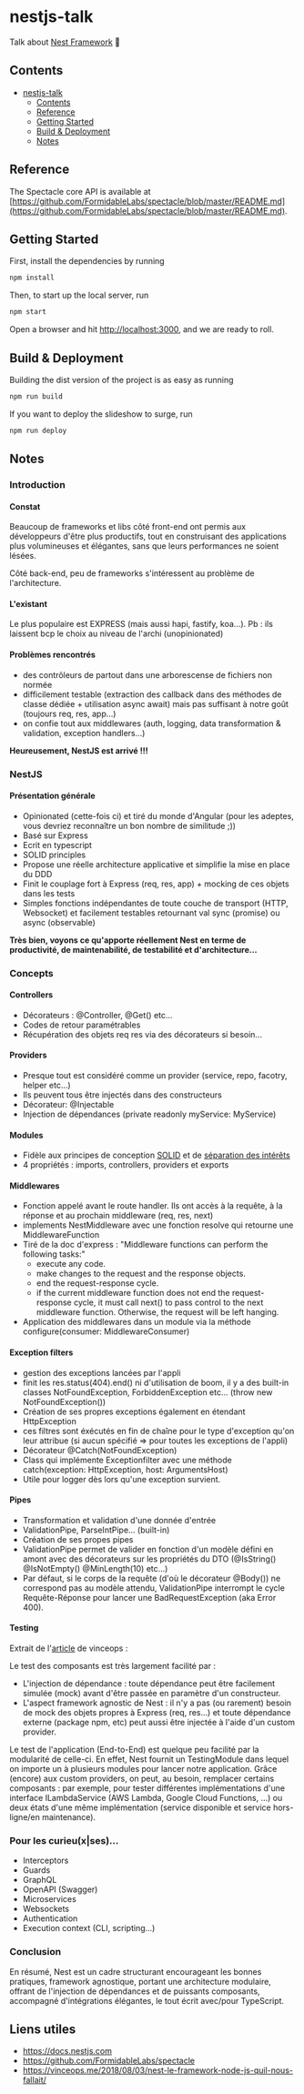 # nestjs-talk

Talk about [Nest Framework](https://nestjs.com) 🚀

## Contents

- [nestjs-talk](#nestjs-talk)
    - [Contents](#contents)
    - [Reference](#reference)
    - [Getting Started](#getting-started)
    - [Build & Deployment](#build--deployment)
    - [Notes](#notes)

## Reference

The Spectacle core API is available at [https://github.com/FormidableLabs/spectacle/blob/master/README.md](https://github.com/FormidableLabs/spectacle/blob/master/README.md).

## Getting Started

First, install the dependencies by running

```bash
npm install
```

Then, to start up the local server, run

```bash
npm start
```

Open a browser and hit [http://localhost:3000](http://localhost:3000), and we are ready to roll.

## Build & Deployment

Building the dist version of the project is as easy as running

```bash
npm run build
```

If you want to deploy the slideshow to surge, run

```bash
npm run deploy
```

## Notes

### Introduction

#### Constat

Beaucoup de frameworks et libs côté front-end ont permis aux développeurs d'être plus productifs, tout en construisant des applications plus volumineuses et élégantes, sans que leurs performances ne soient lésées.

Côté back-end, peu de frameworks s'intéressent au problème de l'architecture.

#### L'existant

Le plus populaire est EXPRESS (mais aussi hapi, fastify, koa...). Pb : ils laissent bcp le choix au niveau de l'archi (unopinionated)

#### Problèmes rencontrés

* des contrôleurs de partout dans une arborescense de fichiers non normée
* difficilement testable (extraction des callback dans des méthodes de classe dédiée + utilisation async await) mais pas suffisant à notre goût (toujours req, res, app...)
* on confie tout aux middlewares (auth, logging, data transformation & validation, exception handlers...)

**Heureusement, NestJS est arrivé !!!**

### NestJS

#### Présentation générale

* Opinionated (cette-fois ci) et tiré du monde d'Angular (pour les adeptes, vous devriez reconnaître un bon nombre de similitude ;))
* Basé sur Express
* Ecrit en typescript
* SOLID principles
* Propose une réelle architecture applicative et simplifie la mise en place du DDD
* Finit le couplage fort à Express (req, res, app) + mocking de ces objets dans les tests
* Simples fonctions indépendantes de toute couche de transport (HTTP, Websocket) et facilement testables retournant val sync (promise) ou async (observable)

**Très bien, voyons ce qu'apporte réellement Nest en terme de productivité, de maintenabilité, de testabilité et d'architecture...**

### Concepts

#### Controllers

* Décorateurs : @Controller, @Get() etc...
* Codes de retour paramétrables
* Récupération des objets req res via des décorateurs si besoin...

#### Providers

* Presque tout est considéré comme un provider (service, repo, facotry, helper etc...)
* Ils peuvent tous être injectés dans des constructeurs
* Décorateur: @Injectable
* Injection de dépendances (private readonly myService: MyService)

#### Modules

* Fidèle aux principes de conception [SOLID](https://en.wikipedia.org/wiki/SOLID) et de [séparation des intérêts](https://en.wikipedia.org/wiki/Separation_of_concerns)
* 4 propriétés : imports, controllers, providers et exports

#### Middlewares

* Fonction appelé avant le route handler. Ils ont accès à la requête, à la réponse et au prochain middleware (req, res, next)
* implements NestMiddleware avec une fonction resolve qui retourne une MiddlewareFunction
* Tiré de la doc d'express : "Middleware functions can perform the following tasks:"
   * execute any code.
   * make changes to the request and the response objects.
   * end the request-response cycle.
   * if the current middleware function does not end the request-response cycle, it must call next() to pass control to the next middleware function. Otherwise, the request will be left hanging.
* Application des middlewares dans un module via la méthode configure(consumer: MiddlewareConsumer)

#### Exception filters

* gestion des exceptions lancées par l'appli
* finit les res.status(404).end() ni d'utilisation de boom, il y a des built-in classes NotFoundException, ForbiddenException etc... (throw new NotFoundException())
* Création de ses propres exceptions également en étendant HttpException
* ces filtres sont éxécutés en fin de chaîne pour le type d'exception qu'on leur attribue (si aucun spécifié => pour toutes les exceptions de l'appli)
* Décorateur @Catch(NotFoundException)
* Class qui implémente Exceptionfilter avec une méthode catch(exception: HttpException, host: ArgumentsHost)
* Utile pour logger dès lors qu'une exception survient.

#### Pipes

* Transformation et validation d'une donnée d'entrée
* ValidationPipe, ParseIntPipe... (built-in)
* Création de ses propes pipes
* ValidationPipe permet de valider en fonction d'un modèle défini en amont avec des décorateurs sur les propriétés du DTO (@IsString() @IsNotEmpty() @MinLength(10) etc...)
* Par défaut, si le corps de la requête (d'où le décorateur @Body()) ne correspond pas au modèle attendu, ValidationPipe interrompt le cycle Requête-Réponse pour lancer une BadRequestException (aka Error 400).

#### Testing

Extrait de l'[article](https://vinceops.me/2018/08/03/nest-le-framework-node-js-quil-nous-fallait/#introduction) de vinceops :

Le test des composants est très largement facilité par :
* L'injection de dépendance : toute dépendance peut être facilement simulée (mock) avant d'être passée en paramètre d'un constructeur.
* L'aspect framework agnostic de Nest : il n'y a pas (ou rarement) besoin de mock des objets propres à Express (req, res...) et toute dépendance externe (package npm, etc) peut aussi être injectée à l'aide d'un custom provider.

Le test de l'application (End-to-End) est quelque peu facilité par la modularité de celle-ci. En effet, Nest fournit un TestingModule dans lequel on importe un à plusieurs modules pour lancer notre application. 
Grâce (encore) aux custom providers, on peut, au besoin, remplacer certains composants : par exemple, pour tester différentes implémentations d'une interface ILambdaService (AWS Lambda, Google Cloud Functions, ...) ou deux états d'une même implémentation (service disponible et service hors-ligne/en maintenance).

### Pour les curieu(x|ses)...

* Interceptors
* Guards
* GraphQL
* OpenAPI (Swagger)
* Microservices
* Websockets
* Authentication
* Execution context (CLI, scripting...)

### Conclusion

En résumé, Nest est un cadre structurant encourageant les bonnes pratiques, framework agnostique, portant une architecture modulaire, offrant de l'injection de dépendances et de puissants composants, accompagné d'intégrations élégantes, le tout écrit avec/pour TypeScript.

## Liens utiles

* https://docs.nestjs.com
* https://github.com/FormidableLabs/spectacle
* https://vinceops.me/2018/08/03/nest-le-framework-node-js-quil-nous-fallait/
